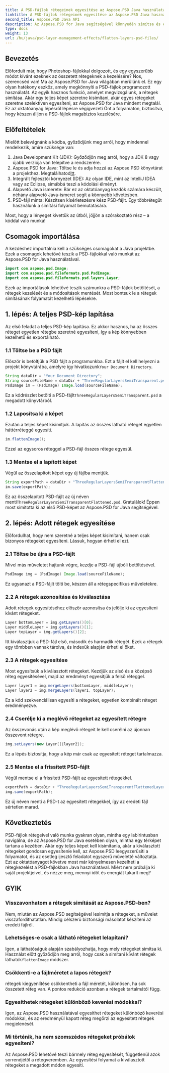 ```yaml
---
title: A PSD-fájlok rétegeinek egyesítése az Aspose.PSD Java használatával
linktitle: A PSD-fájlok rétegeinek egyesítése az Aspose.PSD Java használatával
second_title: Aspose.PSD Java API
description: Az Aspose.PSD for Java segítségével könnyedén simítsa és egyesítse a PSD-fájlok rétegeit. Kövesse ezt a lépésről lépésre szóló útmutatót a PSD-fájlkezelés egyszerűsítéséhez.
type: docs
weight: 13
url: /hu/java/psd-layer-management-effects/flatten-layers-psd-files/
---
```

## Bevezetés

Előfordult már, hogy Photoshop-fájlokkal dolgozott, és egy egyszerűbb módot kívánt ezeknek az összetett rétegeknek a kezelésére? Nos, szerencséd van! Ma az Aspose.PSD for Java világában merülünk el. Ez egy olyan hatékony eszköz, amely megkönnyíti a PSD-fájlok programozott használatát. Az egyik hasznos funkció, amelyet megvizsgálunk, a rétegek simítása. Akár egy teljes képet szeretne kisimítani, akár egyes rétegeket szeretne szelektíven egyesíteni, az Aspose.PSD for Java mindent megtalál. Ez az oktatóanyag lépésről lépésre végigvezeti Önt a folyamaton, biztosítva, hogy készen álljon a PSD-fájlok magabiztos kezelésére.

## Előfeltételek

Mielőtt belevágnánk a kódba, győződjünk meg arról, hogy mindennel rendelkezik, amire szüksége van:

1. Java Development Kit (JDK): Győződjön meg arról, hogy a JDK 8 vagy újabb verziója van telepítve a rendszerére.
2.  Aspose.PSD for Java: Töltse le és adja hozzá az Aspose.PSD könyvtárat a projekthez. Megtalálhatod[itt](https://releases.aspose.com/psd/java/).
3. Integrált fejlesztői környezet (IDE): Az olyan IDE, mint az IntelliJ IDEA vagy az Eclipse, simábbá teszi a kódolási élményt.
4. Alapvető Java ismerete: Bár ez az oktatóanyag kezdők számára készült, néhány alapvető Java-ismeret segít a könnyebb követésben.
5. PSD-fájl minta: Készítsen kísérletezésre kész PSD-fájlt. Egy többrétegűt használunk a simítási folyamat bemutatására.

Most, hogy a lényeget kivettük az útból, jöjjön a szórakoztató rész – a kóddal való munka!

## Csomagok importálása

A kezdéshez importálnia kell a szükséges csomagokat a Java projektbe. Ezek a csomagok lehetővé teszik a PSD-fájlokkal való munkát az Aspose.PSD for Java használatával.

```java
import com.aspose.psd.Image;
import com.aspose.psd.fileformats.psd.PsdImage;
import com.aspose.psd.fileformats.psd.layers.Layer;
```

Ezek az importálások lehetővé teszik számunkra a PSD-fájlok betöltését, a rétegek kezelését és a módosítások mentését. Most bontsuk le a rétegek simításának folyamatát kezelhető lépésekre.

## 1. lépés: A teljes PSD-kép lapítása

Az első feladat a teljes PSD-kép lapítása. Ez akkor hasznos, ha az összes réteget egyetlen rétegbe szeretné egyesíteni, így a kép könnyebben kezelhető és exportálható.

### 1.1 Töltse be a PSD fájlt

 Először is betöltjük a PSD fájlt a programunkba. Ezt a fájlt el kell helyezni a projekt könyvtárába, amelyre így hivatkozunk`Your Document Directory`.

```java
String dataDir = "Your Document Directory";
String sourceFileName = dataDir + "ThreeRegularLayersSemiTransparent.psd";
PsdImage im = (PsdImage) Image.load(sourceFileName);
```

Ez a kódrészlet betölti a PSD-fájlt`ThreeRegularLayersSemiTransparent.psd` a megadott könyvtárból.

### 1.2 Laposítsa ki a képet

Ezután a teljes képet kisimítjuk. A lapítás az összes látható réteget egyetlen háttérréteggé egyesíti.

```java
im.flattenImage();
```

Ezzel az egysoros réteggel a PSD-fájl összes rétege egyesül.

### 1.3 Mentse el a lapított képet

Végül az összelapított képet egy új fájlba mentjük.

```java
String exportPath = dataDir + "ThreeRegularLayersSemiTransparentFlattened.psd";
im.save(exportPath);
```

 Ez az összelapított PSD-fájlt az új néven menti`ThreeRegularLayersSemiTransparentFlattened.psd`. Gratulálok! Éppen most simította ki az első PSD-képet az Aspose.PSD for Java segítségével.

## 2. lépés: Adott rétegek egyesítése

Előfordulhat, hogy nem szeretné a teljes képet kisimítani, hanem csak bizonyos rétegeket egyesíteni. Lássuk, hogyan érheti el ezt.

### 2.1 Töltse be újra a PSD-fájlt

Mivel más műveletet hajtunk végre, kezdje a PSD-fájl újbóli betöltésével.

```java
PsdImage img = (PsdImage) Image.load(sourceFileName);
```

Ez ugyanazt a PSD-fájlt tölti be, készen áll a rétegspecifikus műveletekre.

### 2.2 A rétegek azonosítása és kiválasztása

Adott rétegek egyesítéséhez először azonosítsa és jelölje ki az egyesíteni kívánt rétegeket.

```java
Layer bottomLayer = img.getLayers()[0];
Layer middleLayer = img.getLayers()[1];
Layer topLayer = img.getLayers()[2];
```

Itt kiválasztjuk a PSD-fájl első, második és harmadik rétegét. Ezek a rétegek egy tömbben vannak tárolva, és indexük alapján érheti el őket.

### 2.3 A rétegek egyesítése

Most egyesítsük a kiválasztott rétegeket. Kezdjük az alsó és a középső réteg egyesítésével, majd az eredményt egyesítjük a felső réteggel.

```java
Layer layer1 = img.mergeLayers(bottomLayer, middleLayer);
Layer layer2 = img.mergeLayers(layer1, topLayer);
```

Ez a kód szekvenciálisan egyesíti a rétegeket, egyetlen kombinált réteget eredményezve.

### 2.4 Cserélje ki a meglévő rétegeket az egyesített rétegre

Az összevonás után a kép meglévő rétegeit le kell cserélni az újonnan összevont rétegre.

```java
img.setLayers(new Layer[]{layer2});
```

Ez a lépés biztosítja, hogy a kép már csak az egyesített réteget tartalmazza.

### 2.5 Mentse el a frissített PSD-fájlt

Végül mentse el a frissített PSD-fájlt az egyesített rétegekkel.

```java
exportPath = dataDir + "ThreeRegularLayersSemiTransparentFlattenedLayerByLayer.psd";
img.save(exportPath);
```

Ez új néven menti a PSD-t az egyesített rétegekkel, így az eredeti fájl sértetlen marad.

## Következtetés

PSD-fájlok rétegeivel való munka gyakran olyan, mintha egy labirintusban navigálna, de az Aspose.PSD for Java esetében olyan, mintha egy térképet tartana a kezében. Akár egy teljes képet kell kisimítania, akár a kiválasztott rétegeket gondosan egyesítenie kell, az Aspose.PSD leegyszerűsíti a folyamatot, és az esetleg ijesztő feladatot egyszerű műveletté változtatja. Ezt az oktatóanyagot követve most már kényelmesen kezelheti a rétegkezelést a PSD-fájlokban Java használatával. Miért nem próbálja ki saját projektjeivel, és nézze meg, mennyi időt és energiát takarít meg?

## GYIK

### Visszavonhatom a rétegek simítását az Aspose.PSD-ben?  
Nem, miután az Aspose.PSD segítségével lesimítja a rétegeket, a művelet visszafordíthatatlan. Mindig célszerű biztonsági másolatot készíteni az eredeti fájlról.

### Lehetséges-e csak a látható rétegeket lelapítani?  
 Igen, a láthatóságuk alapján szabályozhatja, hogy mely rétegeket simítsa ki. Használat előtt győződjön meg arról, hogy csak a simítani kívánt rétegek láthatók`flattenImage` módszer.

### Csökkenti-e a fájlméretet a lapos rétegek?  
rétegek kiegyenlítése csökkentheti a fájl méretét, különösen, ha sok összetett réteg van. A pontos redukció azonban a rétegek tartalmától függ.

### Egyesíthetek rétegeket különböző keverési módokkal?  
Igen, az Aspose.PSD használatával egyesíthet rétegeket különböző keverési módokkal, és az eredményül kapott réteg megőrzi az egyesített rétegek megjelenését.

### Mi történik, ha nem szomszédos rétegeket próbálok egyesíteni?  
Az Aspose.PSD lehetővé teszi bármely réteg egyesítését, függetlenül azok sorrendjétől a rétegveremben. Az egyesítési folyamat a kiválasztott rétegeket a megadott módon egyesíti.